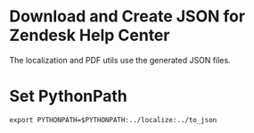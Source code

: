 # Download and Create JSON for Zendesk Help Center

The localization and PDF utils use the generated JSON files.

# Set PythonPath

    export PYTHONPATH=$PYTHONPATH:../localize:../to_json

